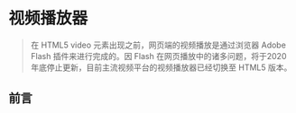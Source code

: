 # 视频播放器

> 在 HTML5 video 元素出现之前，网页端的视频播放是通过浏览器  Adobe Flash 插件来进行完成的。因 Flash 在网页播放中的诸多问题，将于2020 年底停止更新，目前主流视频平台的视频播放器已经切换至 HTML5 版本。

## 前言

